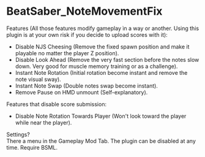 # BeatSaber_NoteMovementFix  

Features (All those features modify gameplay ìn a way or another. Using this plugin is at your own risk if you decide to upload scores with it):  
- Disable NJS Cheesing (Remove the fixed spawn position and make it playable no matter the player Z position).  
- Disable Look Ahead (Remove the very fast section before the notes slow down. Very good for muscle memory training or as a challenge).  
- Instant Note Rotation (Initial rotation become instant and remove the note visual sway).  
- Instant Note Swap (Double notes swap become instant).  
- Remove Pause on HMD unmount (Self-explanatory).

Features that disable score submission:  
- Disable Note Rotation Towards Player (Won't look toward the player while near the player).  

Settings?  
There a menu in the Gameplay Mod Tab. The plugin can be disabled at any time. Require BSML.
